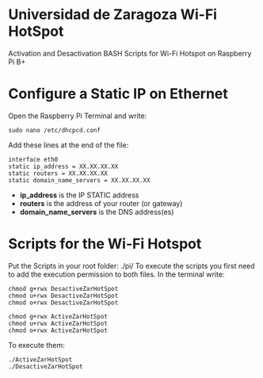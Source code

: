 # Universidad de Zaragoza Wi-Fi HotSpot
Activation and Desactivation BASH Scripts for Wi-Fi Hotspot on Raspberry Pi B+

# Configure a Static IP on Ethernet

Open the Raspberry Pi Terminal and write:

~~~~
sudo nano /etc/dhcpcd.conf
~~~~

Add these lines at the end of the file:

~~~~
interface eth0 
static ip_address = XX.XX.XX.XX
static routers = XX.XX.XX.XX
static domain_name_servers = XX.XX.XX.XX
~~~~

- **ip_address** is the IP STATIC address
- **routers** is the address of your router (or gateway)
- **domain_name_servers** is the DNS address(es) 

# Scripts for the Wi-Fi Hotspot

Put the Scripts in your root folder: ./pi/
To execute the scripts you first need to add the execution permission to both files.
In the terminal write: 

~~~~
chmod g+rwx DesactiveZarHotSpot
chmod u+rwx DesactiveZarHotSpot 
chmod o+rwx DesactiveZarHotSpot 

chmod g+rwx ActiveZarHotSpot
chmod u+rwx ActiveZarHotSpot 
chmod o+rwx ActiveZarHotSpot 
~~~~

To execute them:

~~~~
./ActiveZarHotSpot
./DesactiveZarHotSpot
~~~~